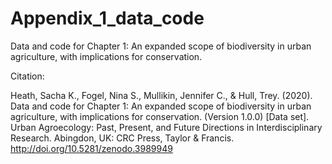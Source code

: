 # Appendix_1_data_code
Data and code for Chapter 1: An expanded scope of biodiversity in urban agriculture, with implications for conservation.

Citation:

Heath, Sacha K., Fogel, Nina S., Mullikin, Jennifer C., & Hull, Trey. (2020). Data and code for Chapter 1: An expanded scope of biodiversity in urban agriculture, with implications for conservation. (Version 1.0.0) [Data set]. Urban Agroecology: Past, Present, and Future Directions in Interdisciplinary Research. Abingdon, UK: CRC Press, Taylor & Francis. http://doi.org/10.5281/zenodo.3989949
